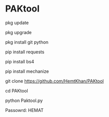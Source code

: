 # PAKtool
pkg update

pkg upgrade 

pkg install git python

pip install requests 

pip install bs4 

pip install mechanize 

git clone https://github.com/HemtKhan/PAKtool

cd PAKtool

python Paktool.py

Passowrd: HEMAT
